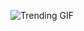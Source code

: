 
<!-- GIF_SECTION -->
![Trending GIF](https://media1.giphy.com/media/v1.Y2lkPThiYjIxNzcyOGY2MTE5dGJ6cmtkMXA0OWsydmZyaXV2NGpnZThtb25haXBnNnVpaiZlcD12MV9naWZzX3NlYXJjaCZjdD1n/11ZSwQNWba4YF2/giphy.gif)
<!-- END_GIF_SECTION -->
